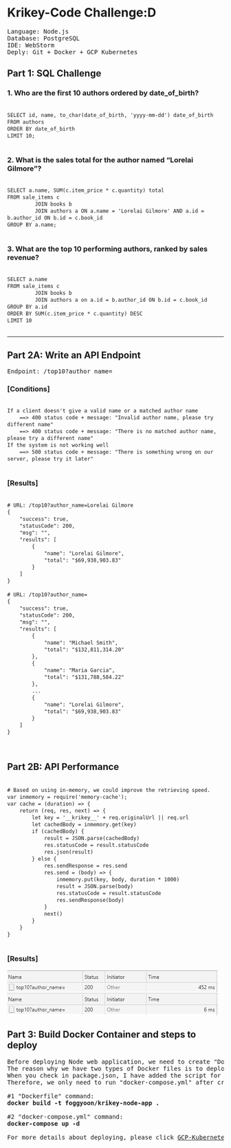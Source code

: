 # Krikey-Code Challenge:D
<pre>
Language: Node.js   
Database: PostgreSQL   
IDE: WebStorm   
Deply: Git + Docker + GCP Kubernetes
</pre>
## Part 1: SQL Challenge
### 1. Who are the first 10 authors ordered by date_of_birth?
<pre>
<code>
SELECT id, name, to_char(date_of_birth, 'yyyy-mm-dd') date_of_birth
FROM authors
ORDER BY date_of_birth
LIMIT 10;
</code>
</pre>

### 2. What is the sales total for the author named “Lorelai Gilmore”?
<pre>
<code>
SELECT a.name, SUM(c.item_price * c.quantity) total
FROM sale_items c
         JOIN books b
         JOIN authors a ON a.name = 'Lorelai Gilmore' AND a.id = b.author_id ON b.id = c.book_id
GROUP BY a.name;
</code>
</pre>

### 3. What are the top 10 performing authors, ranked by sales revenue?
<pre>
<code>
SELECT a.name
FROM sale_items c
         JOIN books b
         JOIN authors a on a.id = b.author_id ON b.id = c.book_id
GROUP BY a.id
ORDER BY SUM(c.item_price * c.quantity) DESC
LIMIT 10
</code>
</pre>

<hr/>

## Part 2A: Write an API Endpoint
<pre>
Endpoint: /top10?author_name=
</pre>

### [Conditions]
<pre>
<code>
If a client doesn't give a valid name or a matched author name   
&nbsp;&nbsp;&nbsp;&nbsp;==> 400 status code + message: "Invalid author name, please try different name"   
&nbsp;&nbsp;&nbsp;&nbsp;==> 400 status code + message: "There is no matched author name, please try a different name"   
If the system is not working well   
&nbsp;&nbsp;&nbsp;&nbsp;==> 500 status code + message: "There is something wrong on our server, please try it later"
</code>
</pre>

### [Results]
<pre>
<code>
# URL: /top10?author_name=Lorelai Gilmore
{
    "success": true,
    "statusCode": 200,
    "msg": "",
    "results": [
        {
            "name": "Lorelai Gilmore",
            "total": "$69,938,903.83"
        }
    ]
}

# URL: /top10?author_name=
{
    "success": true,
    "statusCode": 200,
    "msg": "",
    "results": [
        {
            "name": "Michael Smith",
            "total": "$132,811,314.20"
        },
        {
            "name": "Maria Garcia",
            "total": "$131,788,584.22"
        },
        ...
        {
            "name": "Lorelai Gilmore",
            "total": "$69,938,903.83"
        }
    ]
}

</code>
</pre>

## Part 2B: API Performance
<pre>
<code>
# Based on using in-memory, we could improve the retrieving speed.
var inmemory = require('memory-cache');
var cache = (duration) => {
    return (req, res, next) => {
        let key = '__krikey__' + req.originalUrl || req.url
        let cachedBody = inmemory.get(key)
        if (cachedBody) {
            result = JSON.parse(cachedBody)
            res.statusCode = result.statusCode
            res.json(result)
        } else {
            res.sendResponse = res.send
            res.send = (body) => {
                inmemory.put(key, body, duration * 1000)
                result = JSON.parse(body)
                res.statusCode = result.statusCode
                res.sendResponse(body)
            }
            next()
        }
    }
}
</code>
</pre>

### [Results]   
![plot](./img/non-cache.JPG)
![plot](./img/cache.JPG)

## Part 3: Build Docker Container and steps to deploy

<pre>
Before deploying Node web application, we need to create "Dockerfile" and "docker-compose.yml".
The reason why we have two types of Docker files is to deploy Node app and Database(PostgreSQL).
When you check in package.json, I have added the script for "migrate" which can generate test datasets into PostgreSQL.
Therefore, we only need to run "docker-compose.yml" after creating a new Docker image for Node application.

#1 "Dockerfile" command: 
<strong>docker build -t foggyoon/krikey-node-app .</strong>

#2 "docker-compose.yml" command:
<strong>docker-compose up -d</strong>

For more details about deploying, please click <a href="https://github.com/jungwony629/Krikey-Backend/blob/main/GCP-Kubernetes-Deploy.pdf">GCP-Kubernetes-Deploy.pdf</a>
</pre>